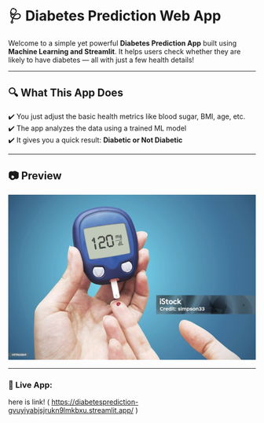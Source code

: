  # 🩺 Diabetes Prediction Web App

Welcome to a simple yet powerful **Diabetes Prediction App** built using **Machine Learning and Streamlit**. It helps users check whether they are likely to have diabetes — all with just a few health details!

_ _ _ _ _



## 🔍 What This App Does

✔️ You just adjust the basic health metrics like blood sugar, BMI, age, etc.  
✔️ The app analyzes the data using a trained ML model  
✔️ It gives you a quick result: **Diabetic or Not Diabetic**

_ _ _ _ _


## 📷 Preview

![Image](istock.jpg)

_ _ _ _ _




### 🚀 Live App:
here is link! ( https://diabetesprediction-gvuyiyabjsjrukn9lmkbxu.streamlit.app/ )
